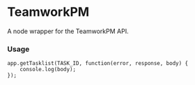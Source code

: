 TeamworkPM
===
A node wrapper for the TeamworkPM API.

### Usage

    app.getTasklist(TASK_ID, function(error, response, body) {
        console.log(body);
    });
